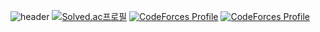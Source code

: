 ![header](https://capsule-render.vercel.app/api?type=transparent&color=auto&height=300&section=header&text=hello,%20world&fontSize=90)
[![Solved.ac프로필](http://mazassumnida.wtf/api/v2/generate_badge?boj=hoxymola)](https://solved.ac/hoxymola)
[![CodeForces Profile](https://cf.leed.at?id=hoxym01a)](https://codeforces.com/profile/hoxym01a)
[![CodeForces Profile](https://cf.leed.at?id=ho_oxymola)](https://codeforces.com/profile/ho_oxymola)
